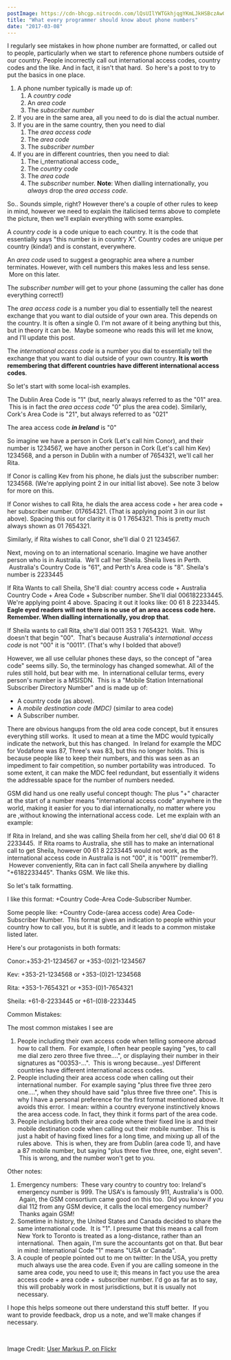 ```yaml
---
postImage: https://cdn-bhcgp.nitrocdn.com/lQsUIlYWTGkhjqgYKmLJkHSBczAwGDPM/assets/static/optimized/rev-f8d7f54/wp-content/uploads/2017/03/phone.jpg.webp
title: "What every programmer should know about phone numbers"
date: "2017-03-08"
---
```


I regularly see mistakes in how phone number are formatted, or called out to people, particularly when we start to reference phone numbers outside of our country. People incorrectly call out international access codes, country codes and the like. And in fact, it isn't that hard.  So here's a post to try to put the basics in one place.

1. A phone number typically is made up of:
    1. A _country code_
    2. An _area code_
    3. The _subscriber number_
2. If you are in the same area, all you need to do is dial the actual number.
3. If you are in the same country, then you need to dial
    1. The _area access code_
    2. The _area code_
    3. The _subscriber number_
4. If you are in different countries, then you need to dial:
    1. The i_nternational access code_
    2. The _country code_
    3. The _area code_
    4. The _subscriber_ number. **Note**: When dialling internationally, you _always_ drop the _area access code_.

So.. Sounds simple, right? However there's a couple of other rules to keep in mind, however we need to explain the italicised terms above to complete the picture, then we'll explain everything with some examples.

A _country code_ is a code unique to each country. It is the code that essentially says "this number is in country X". Country codes are unique per country (kinda!) and is constant, everywhere.

An _area code_ used to suggest a geographic area where a number terminates. However, with cell numbers this makes less and less sense.  More on this later.

The _subscriber number_ will get to your phone (assuming the caller has done everything correct!)

The _area access code_ is a number you dial to essentially tell the nearest exchange that you want to dial outside of your own area. This depends on the country. It is often a single 0. I'm not aware of it being anything but this, but in theory it can be.  Maybe someone who reads this will let me know, and I'll update this post.

The _international access code_ is a number you dial to essentially tell the exchange that you want to dial outside of your own country. **It is worth remembering that different countries have different international access codes**.

So let's start with some local-ish examples.

The Dublin Area Code is "1" (but, nearly always referred to as the "01" area.  This is in fact the _area access code_ "0" plus the area code). Similarly, Cork's Area Code is "21", but always referred to as "021"

The area access code **_in Ireland_** is "0"

So imagine we have a person in Cork (Let's call him Conor), and their number is 1234567, we have another person in Cork (Let's call him Kev) 1234568, and a person in Dublin with a number of 7654321, we'll call her Rita.

If Conor is calling Kev from his phone, he dials just the subscriber number: 1234568. (We're applying point 2 in our initial list above). See note 3 below for more on this.

If Conor wishes to call Rita, he dials the area access code + her area code + her subscriber number. 017654321. (That is applying point 3 in our list above). Spacing this out for clarity it is 0 1 7654321. This is pretty much always shown as 01 7654321.

Similarly, if Rita wishes to call Conor, she'll dial 0 21 1234567.

Next, moving on to an international scenario. Imagine we have another person who is in Australia.  We'll call her Sheila. Sheila lives in Perth.  Australia's Country Code is "61", and Perth's Area code is "8". Sheila's number is 2233445

If Rita Wants to call Sheila, She'll dial: country access code + Australia Country Code + Area Code + Subscriber number. She'll dial 006182233445. We're applying point 4 above. Spacing it out it looks like: 00 61 8 2233445. **Eagle eyed readers will not there is no use of an area access code here. Remember. When dialling internationally, you drop that**.

If Sheila wants to call Rita, she'll dial 0011 353 1 7654321.  Wait.  Why doesn't that begin "00".  That's because Australia's _international access code_ is not "00" it is "0011". (That's why I bolded that above!)

However, we all use cellular phones these days, so the concept of "area code" seems silly. So, the terminology has changed somewhat. All of the rules still hold, but bear with me.  In international cellular terms, every person's number is a MSISDN.  This is a "Mobile Station International Subscriber Directory Number" and is made up of:

- A country code (as above).
- A _mobile destination code (MDC)_ (similar to area code)
- A Subscriber number.

There are obvious hangups from the old area code concept, but it ensures everything still works.  It used to mean at a time the MDC would typically indicate the network, but this has changed.  In Ireland for example the MDC for Vodafone was 87, Three's was 83, but this no longer holds. This is because people like to keep their numbers, and this was seen as an impediment to fair competition, so number portability was introduced.  To some extent, it can make the MDC feel redundant, but essentially it widens the addressable space for the number of numbers needed.

GSM did hand us one really useful concept though: The plus "+" character at the start of a number means "international access code" anywhere in the world, making it easier for you to dial internationally, no matter where you are ,without knowing the international access code.  Let me explain with an example:

If Rita in Ireland, and she was calling Sheila from her cell, she'd dial 00 61 8 2233445.  If Rita roams to Australia, she still has to make an international call to get Sheila, however 00 61 8 2233445 would not work, as the international access code in Australia is not "00", it is "0011" (remember?).  However conveniently, Rita can in fact call Sheila anywhere by dialling "+6182233445". Thanks GSM. We like this.

So let's talk formatting.

I like this format: +Country Code-Area Code-Subscriber Number.

Some people like: +Country Code-(area access code) Area Code-Subscriber Number.  This format gives an indication to people within your country how to call you, but it is subtle, and it leads to a common mistake listed later.

Here's our protagonists in both formats:

Conor:+353-21-1234567 or +353-(0)21-1234567

Kev: +353-21-1234568 or +353-(0)21-1234568

Rita: +353-1-7654321 or +353-(0)1-7654321

Sheila: +61-8-2233445 or +61-(0)8-2233445

Common Mistakes:

The most common mistakes I see are

1. People including their own access code when telling someone abroad how to call them.  For example, I often hear people saying "yes, to call me dial zero zero three five three....", or displaying their number in their signatures as "00353-...".  This is wrong because...yes! Different countries have different international access codes.
2. People including their area access code when calling out their international number.  For example saying "plus three five three zero one....", when they should have said "plus three five three one". This is why I have a personal preference for the first format mentioned above. It avoids this error.  I mean: within a country everyone instinctively knows the area access code. In fact, they think it forms part of the area code.
3. People including both their area code where their fixed line is and their mobile destination code when calling out their mobile number.  This is just a habit of having fixed lines for a long time, and mixing up all of the rules above.  This is when, they are from Dublin (area code 1), and have a 87 mobile number, but saying "plus three five three, one, eight seven".  This is wrong, and the number won't get to you.

Other notes:

1. Emergency numbers:  These vary country to country too: Ireland's emergency number is 999. The USA's is famously 911, Australia's is 000.  Again, the GSM consortium came good on this too.  Did you know if you dial 112 from any GSM device, it calls the local emergency number?  Thanks again GSM!
2. Sometime in history, the United States and Canada decided to share the same international code.  It is "1". I presume that this means a call from New York to Toronto is treated as a long-distance, rather than an international.  Then again, I'm sure the accountants got on that. But bear in mind: International Code "1" means "USA or Canada".
3. A couple of people pointed out to me on twitter: In the USA, you pretty much always use the area code. Even if you are calling someone in the same area code, you need to use it; this means in fact you use the area access code + area code +  subscriber number. I'd go as far as to say, this will probably work in most jurisdictions, but it is usually not necessary.

I hope this helps someone out there understand this stuff better.  If you want to provide feedback, drop us a note, and we'll make changes if necessary.

 

Image Credit: [User Markus P. on Flickr](https://www.flickr.com/photos/mpotify/)
